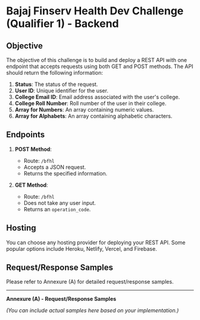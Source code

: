 # Bajaj Finserv Health Dev Challenge (Qualifier 1) - Backend

## Objective
The objective of this challenge is to build and deploy a REST API with one endpoint that accepts requests using both GET and POST methods. The API should return the following information:

1. **Status**: The status of the request.
2. **User ID**: Unique identifier for the user.
3. **College Email ID**: Email address associated with the user's college.
4. **College Roll Number**: Roll number of the user in their college.
5. **Array for Numbers**: An array containing numeric values.
6. **Array for Alphabets**: An array containing alphabetic characters.

## Endpoints
1. **POST Method**:
   - Route: `/bfhl`
   - Accepts a JSON request.
   - Returns the specified information.

2. **GET Method**:
   - Route: `/bfhl`
   - Does not take any user input.
   - Returns an `operation_code`.

## Hosting
You can choose any hosting provider for deploying your REST API. Some popular options include Heroku, Netlify, Vercel, and Firebase.

## Request/Response Samples
Please refer to Annexure (A) for detailed request/response samples.

---

**Annexure (A) - Request/Response Samples**

*(You can include actual samples here based on your implementation.)*
